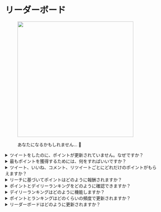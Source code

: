 # リーダーボード

<figure><img src="../../../.gitbook/assets/Prometheus_Throne.png" alt="" width="375"><figcaption><p>あなたになるかもしれません... 👀</p></figcaption></figure>

<details>

<summary>ツイートをしたのに、ポイントが更新されていません。なぜですか？</summary>

データは24時間ごとに更新されるため、スコアはそれに応じて更新されます。ただし、ツイートが[LunarCrush](lunarcrush-test.md)によってカウントされるには、一定のエンゲージメント（閲覧数、いいね、コメント、リツイート）が必要です。これにより、最大48時間の遅延が生じる場合があります。1日に投稿できるツイートの数に制限はありません。頻繁かつ一貫してツイートすることで、LunarCrushの処理遅延の影響を軽減できます。

</details>

<details>

<summary>最もポイントを獲得するためには、何をすればいいですか？</summary>

シーズン中に最高のポイントを獲得するためには、毎日ランキングで上位に入ることが目標です。常に上位300人の参加者に入ることは強固な基盤を築きますが、顕著なランクを達成することが最大のポイントを確保する成果です。

毎日のポイントを最適化するためには、次のベストプラクティスを考慮してください：

[LunarCrush](lunarcrush-test.md)の影響力スコアを活用する。一定の投稿スケジュールを維持する（トップインフルエンサーの場合は1日に10〜40回）。正確な$チッカーや#ハッシュタグ（#XBorg、$XBG、#XBG）を使用する。フォロワーを巻き込む価値のあるコンテンツを提供する。関連するトークン、取引所、またはNFTに関連する投稿に対して特に関与する。高品質のビジュアルを使用して視覚的な魅力を重視する。他の影響力のある個人やトークンに関連する著名な人物をタグ付けする。スパムを防ぐために、無関係なハッシュタグの過度な使用は避ける。

</details>

<details>

<summary>ツイート、いいね、コメント、リツイートごとにどれだけのポイントがもらえますか？</summary>

[LunarCrush](lunarcrush-test.md)に依存しているため、単発のアクションにはポイントは割り当てられません。LunarCrushは、XBorgプロジェクトへのあなたの総合的なエンゲージメントを測定し、ランキングを生成します。この日次のランキングに基づいて、プレイヤーはポイントを蓄積します。インフルエンスランキングがどのように生成されるかの詳細については、[LunarCrushのFAQ](https://lunarcrush.com/faq/how-does-lunarcrush-calculate-social-influence)を参照してください。

</details>

<details>

<summary>リーチに基づいてポイントはどのように報酬されますか？</summary>

ツイート、いいね、リツイート、コメント、フォロワーなどの累積的なエンゲージメント活動は、LunarCrushによって測定された日次のインフルエンサーランキングを決定する上で役立ちます。XBorgは、このランキングに基づいてフェーズ全体で毎日ポイントを割り当てます。フェーズの終わりまでにより高いランクを達成すると、より大きな報酬が得られます。

</details>

<details>

<summary>ポイントとデイリーランキングをどのように確認できますか？</summary>

<mark style="color:red;">**{リーダーボードへのリンク}**</mark>を訪れてください。ランキングは24時間ごとに更新されます。

</details>

<details>

<summary>デイリーランキングはどのように機能しますか？</summary>

LunarCrushによって過去24時間のランキングから計算・測定された結果に基づいて、毎日ポイントが与えられます。

ポイントは以下のように与えられます：

* 1位：100ポイント
* 2位：95ポイント
* 3位：90ポイント
* 4位：88ポイント
* 5位：86ポイント

それ以降のランキングについては：

* 6位から10位：それぞれ84から80ポイントまで減少
* 11位から15位：それぞれ75から71ポイントまで減少

大きなグループのランキングについては：

* 16位から25位：全員に70ポイントが与えられます
* 26位から35位：全員に65ポイントが与えられます
* 36位から50位：全員に60ポイントが与えられます
* 51位から70位：全員に55ポイントが与えられます
* 71位から100位：全員に50ポイントが与えられます
* 101位から150位：全員に40ポイントが与えられます
* 151位から200位：全員に30ポイントが与えられます
* 201位から240位：全員に20ポイントが与えられます
* 241位から270位：全員に15ポイントが与えられます
* 271位から290位：全員に10ポイントが与えられます
* 291位から300位：全員に5ポイントが与えられます

ランクが300位を超える場合、その日のポイントはもらえません。しかし、このランキングの利点は、毎日新たなチャンスがあることです。

ポイントがどのように蓄積されるかについて、この説明が明確さを提供していることを願っています。

</details>

<details>

<summary>ポイントとランキングはどのくらいの頻度で更新されますか？</summary>

データの抽出は毎日行い、その日のトップ300のインフルエンサーにポイントを割り当てます。その結果、リーダーボードは24時間ごとに変更されます。

</details>

<details>

<summary>リーダーボードはどのように更新されますか？</summary>

毎日、デイリーランキングに応じてポイントを獲得します。これらのポイントは毎日蓄積され、リーダーボードが編成されます。このリーダーボードは、予選またはシーズンの終了時に報酬を決定する上で重要な役割を果たします。

</details>